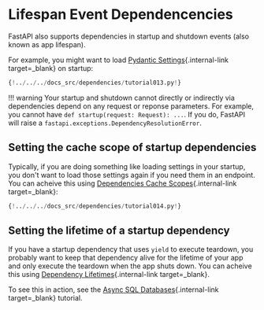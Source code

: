 # Lifespan Event Dependencencies

FastAPI also supports dependencies in startup and shutdown events (also known as app lifespan).

For example, you might want to load [Pydantic Settings](../../advanced/settings.md#pydantic-settings){.internal-link target=_blank} on startup:

```Python hl_lines="13"
{!../../../docs_src/dependencies/tutorial013.py!}
```

!!! warning
    Your startup and shutdown cannot directly or indirectly via dependencies depend on any request or reponse parameters.
    For example, you cannot have `def startup(request: Request): ...`.
    If you do, FastAPI will raise a `fastapi.exceptions.DependencyResolutionError`.

## Setting the cache scope of startup dependencies

Typically, if you are doing something like loading settings in your startup, you don't want to load those settings again if you need them in an endpoint.
You can acheive this using [Dependencies Cache Scopes](dependencies-cache-scopes.md){.internal-link target=_blank}:

```Python hl_lines="13"
{!../../../docs_src/dependencies/tutorial014.py!}
```

## Setting the lifetime of a startup dependency

If you have a startup dependency that uses `yield` to execute teardown, you probably want to keep that dependency alive for the lifetime of your app and only execute the teardown when the app shuts down.
You can acheive this using [Dependency Lifetimes](dependencies-lifetimes.md){.internal-link target=_blank}.

To see this in action, see the [Async SQL Databases](../../advanced/async-sql-databases.md){.internal-link target=_blank} tutorial.
